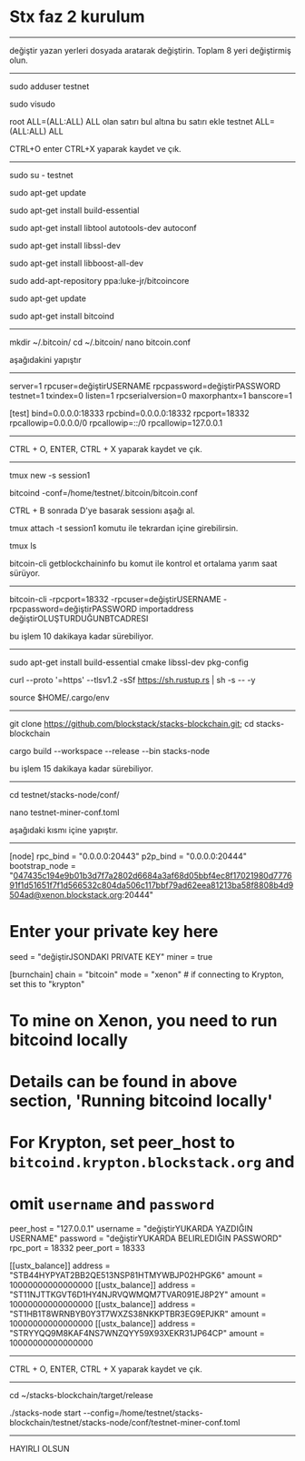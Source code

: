 # Stx faz 2 kurulum

-----------------------------------------------

değiştir yazan yerleri dosyada aratarak değiştirin.
Toplam 8 yeri değiştirmiş olun.

-----------------------------------------------

sudo adduser testnet

sudo visudo

root    ALL=(ALL:ALL) ALL 
olan satırı bul altına bu satırı ekle 
testnet ALL=(ALL:ALL) ALL

CTRL+O enter CTRL+X yaparak kaydet ve çık.

-----------------------------------------------

sudo su - testnet

sudo apt-get update

sudo apt-get install build-essential

sudo apt-get install libtool autotools-dev autoconf 

sudo apt-get install libssl-dev 

sudo apt-get install libboost-all-dev 

sudo add-apt-repository ppa:luke-jr/bitcoincore

sudo apt-get update 

sudo apt-get install bitcoind

-----------------------------------------

mkdir ~/.bitcoin/
cd ~/.bitcoin/
nano bitcoin.conf

aşağıdakini yapıştır

-----------------------------------------------

server=1
rpcuser=değiştirUSERNAME
rpcpassword=değiştirPASSWORD
testnet=1
txindex=0
listen=1
rpcserialversion=0
maxorphantx=1
banscore=1

[test]
bind=0.0.0.0:18333
rpcbind=0.0.0.0:18332
rpcport=18332
rpcallowip=0.0.0.0/0
rpcallowip=::/0
rpcallowip=127.0.0.1

-------------------------------------------------

CTRL + O, ENTER, CTRL + X yaparak kaydet ve çık.

-------------------------------------------------

tmux new -s session1

bitcoind -conf=/home/testnet/.bitcoin/bitcoin.conf

CTRL + B sonrada D'ye basarak sessionı aşağı al.

tmux attach -t session1 
komutu ile tekrardan içine girebilirsin.

tmux ls

bitcoin-cli getblockchaininfo 
bu komut ile kontrol et ortalama yarım saat sürüyor. 

-----------------------------------------------

bitcoin-cli -rpcport=18332 -rpcuser=değiştirUSERNAME -rpcpassword=değiştirPASSWORD importaddress değiştirOLUŞTURDUĞUNBTCADRESI

bu işlem 10 dakikaya kadar sürebiliyor.

-----------------------------------------------

sudo apt-get install build-essential cmake libssl-dev pkg-config

curl --proto '=https' --tlsv1.2 -sSf https://sh.rustup.rs | sh -s -- -y

source $HOME/.cargo/env

-----------------------------------------------

git clone https://github.com/blockstack/stacks-blockchain.git; cd stacks-blockchain

cargo build --workspace --release --bin stacks-node

bu işlem 15 dakikaya kadar sürebiliyor.

-----------------------------------------------

cd testnet/stacks-node/conf/

nano testnet-miner-conf.toml

aşağıdaki kısmı içine yapıştır.

-----------------------------------------------

[node]
rpc_bind = "0.0.0.0:20443"
p2p_bind = "0.0.0.0:20444"
bootstrap_node = "047435c194e9b01b3d7f7a2802d6684a3af68d05bbf4ec8f17021980d777691f1d51651f7f1d566532c804da506c117bbf79ad62eea81213ba58f8808b4d9504ad@xenon.blockstack.org:20444"
# Enter your private key here
seed = "değiştirJSONDAKI PRIVATE KEY"
miner = true

[burnchain]
chain = "bitcoin"
mode = "xenon" # if connecting to Krypton, set this to "krypton"
# To mine on Xenon, you need to run bitcoind locally
# Details can be found in above section, 'Running bitcoind locally'
# For Krypton, set peer_host to `bitcoind.krypton.blockstack.org` and
# omit `username` and `password`
peer_host = "127.0.0.1"
username = "değiştirYUKARDA YAZDIĞIN USERNAME"
password = "değiştirYUKARDA BELIRLEDIĞIN PASSWORD"
rpc_port = 18332
peer_port = 18333

[[ustx_balance]]
address = "STB44HYPYAT2BB2QE513NSP81HTMYWBJP02HPGK6"
amount = 10000000000000000
[[ustx_balance]]
address = "ST11NJTTKGVT6D1HY4NJRVQWMQM7TVAR091EJ8P2Y"
amount = 10000000000000000
[[ustx_balance]]
address = "ST1HB1T8WRNBYB0Y3T7WXZS38NKKPTBR3EG9EPJKR"
amount = 10000000000000000
[[ustx_balance]]
address = "STRYYQQ9M8KAF4NS7WNZQYY59X93XEKR31JP64CP"
amount = 10000000000000000

-----------------------------------------------

CTRL + O, ENTER, CTRL + X yaparak kaydet ve çık.

-----------------------------------------------

cd ~/stacks-blockchain/target/release

./stacks-node start --config=/home/testnet/stacks-blockchain/testnet/stacks-node/conf/testnet-miner-conf.toml

-----------------------------------------------

HAYIRLI OLSUN
